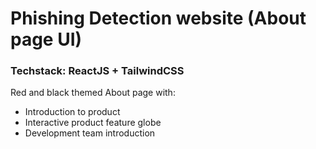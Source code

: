 # Phishing Detection website (About page UI) 
### Techstack: ReactJS + TailwindCSS

Red and black themed About page with:
- Introduction to product
- Interactive product feature globe
- Development team introduction



